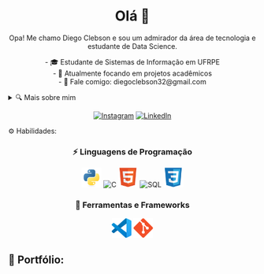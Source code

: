 <!-- Título Principal -->
<div align="center">
  <h1>Olá 🤠</h1>
</div>

<!-- Apresentação -->
<p align="center">
  Opa! Me chamo Diego Clebson e sou um admirador da área de tecnologia e estudante de Data Science.
</p>

<p align="center">
  - 🎓 Estudante de Sistemas de Informação em UFRPE <br>
  - 💼 Atualmente focando em projetos acadêmicos <br>
  - 💬 Fale comigo: diegoclebson32@gmail.com <br>
</p>

<!-- Dropdown: Mais sobre mim -->
<details>
  <summary>🔍 Mais sobre mim</summary>
  <p align="left">
    Tenho 20 anos e sou residente de Recife, Pernambuco. Possuo inglês avançado e busco minha evolução pessoal como desenvolvedor focado em cibersegurança de redes e informação. Experiência com SQL, Python, C, Data visualization e Data Science, aprimorando habilidades para implementar soluções de segurança com o uso de Machine Learning e IA para garantir a integridade da informação.
  </p>

  <p align="left">
    Sou apaixonado por mangás e jogos, pois acredito que essas atividades enriquecem minha criatividade e ampliam minha perspectiva.
  </p>
</details>

<!-- Links Sociais -->
<p align="center">
  <a href="https://www.instagram.com/dego.ndl/"><img alt="Instagram" src="https://img.shields.io/badge/Instagram-E4405F?style=for-the-badge&logo=instagram&logoColor=white"/></a>
  <a href=><img alt="LinkedIn" src="https://img.shields.io/badge/LinkedIn-0077B5?style=for-the-badge&logo=linkedin&logoColor=white"/></a>
</p>

<!-- Habilidades -->
⚙️ Habilidades:
<div align="center">
  <h3>⚡ Linguagens de Programação</h3>
  <img alt="Python" src="https://raw.githubusercontent.com/devicons/devicon/master/icons/python/python-original.svg" width="40" height="40"/>
  <img alt="C" src="https://cdn.jsdelivr.net/gh/devicons/devicon/icons/c/c-original.svg" width="40" height="40"/>
  <img alt="HTML5" src="https://raw.githubusercontent.com/devicons/devicon/master/icons/html5/html5-original.svg" width="40" height="40"/>
  <img alt="SQL" src="https://img.icons8.com/ios-filled/50/000000/sql.png" width="40" height="40"/>
  <img alt="CSS3" src="https://raw.githubusercontent.com/devicons/devicon/master/icons/css3/css3-original.svg" width="40" height="40"/>
</div>

<div align="center">
  <h3>🔧 Ferramentas e Frameworks</h3>
  <img alt="VScode" src="https://raw.githubusercontent.com/devicons/devicon/master/icons/vscode/vscode-original.svg" width="40" height="40"/>
  <img alt="Git" src="https://raw.githubusercontent.com/devicons/devicon/master/icons/git/git-original.svg" width="40" height="40"/>
</div>

<!-- Portfólio de Projetos -->
## 🎨 Portfólio:


